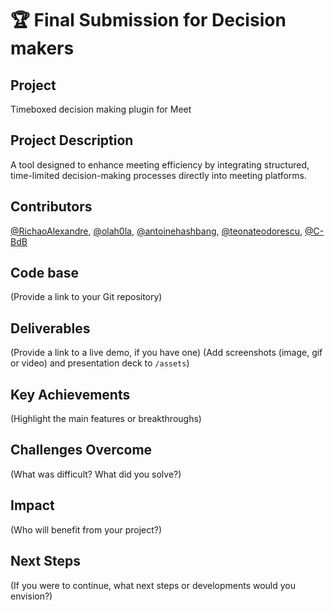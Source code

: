# 🏆 Final Submission for Decision makers

## Project
Timeboxed decision making plugin for Meet

## Project Description
A tool designed to enhance meeting efficiency by integrating structured, time-limited decision-making processes directly into meeting platforms.


## Contributors
<a href="https://github.com/RichaoAlexandre">@RichaoAlexandre</a>, <a href="https://github.com/olah0la">@olah0la</a>, <a href="https://github.com/antoinehashbang">@antoinehashbang</a>, <a href="https://github.com/teonateodorescu">@teonateodorescu</a>, <a href="https://github.com/C-BdB">@C-BdB</a>

## Code base
(Provide a link to your Git repository)

## Deliverables 
(Provide a link to a live demo, if you have one)
(Add screenshots (image, gif or video) and presentation deck to `/assets`)

## Key Achievements
(Highlight the main features or breakthroughs)

## Challenges Overcome
(What was difficult? What did you solve?)

## Impact
(Who will benefit from your project?)

## Next Steps
(If you were to continue, what next steps or developments would you envision?)
